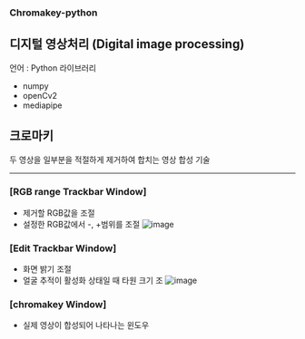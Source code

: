 ### Chromakey-python

## 디지털 영상처리 (Digital image processing)
언어 : Python
라이브러리 
- numpy
- openCv2
- mediapipe

## 크로마키
두 영상을 일부분을 적절하게 제거하여 합치는 영상 합성 기술

----

### [RGB range Trackbar Window]
- 제거할 RGB값을 조절
- 설정한 RGB값에서 -, +범위를 조절
![image](https://github.com/toproof25/Chromakey-python/assets/41888060/53a55af9-85b7-4aa8-adbc-cb7ebde0c57e)


### [Edit Trackbar Window]
- 화면 밝기 조절
- 얼굴 추적이 활성화 상태일 때 타원 크기 조
![image](https://github.com/toproof25/Chromakey-python/assets/41888060/079f318a-6205-4119-992f-1ac5b2ccf26f)

### [chromakey Window]
- 실제 영상이 합성되어 나타나는 윈도우
